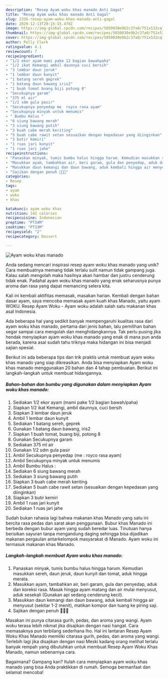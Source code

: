 ```yaml
---
description: "Resep Ayam woku khas manado Anti Gagal"
title: "Resep Ayam woku khas manado Anti Gagal"
slug: 2336-resep-ayam-woku-khas-manado-anti-gagal
date: 2020-12-13T20:15:15.470Z
image: https://img-global.cpcdn.com/recipes/5050030e9b2c37a0/751x532cq70/ayam-woku-khas-manado-foto-resep-utama.jpg
thumbnail: https://img-global.cpcdn.com/recipes/5050030e9b2c37a0/751x532cq70/ayam-woku-khas-manado-foto-resep-utama.jpg
cover: https://img-global.cpcdn.com/recipes/5050030e9b2c37a0/751x532cq70/ayam-woku-khas-manado-foto-resep-utama.jpg
author: Polly Clark
ratingvalue: 4.1
reviewcount: 7
recipeingredient:
- "1/2 ekor ayam mami pake 12 bagian bawahpaha"
- "1/2 ikat Kemangi ambil daunnya cuci bersih"
- "3 lembar daun jeruk"
- "1 lembar daun kunyit"
- "1 batang sereh geprek"
- "1 batang daun bawang iris2"
- "1 buah tomat buang biji potong 8"
- "Secukupnya garam"
- "375 ml air"
- "1/2 sdm gula pasir"
- "Secukupnya penyedap me  royco rasa ayam"
- "Secukupnya minyak untuk menumis"
- " Bumbu Halus "
- "6 siung bawang merah"
- "3 siung bawang putih"
- "3 buah cabe merah keriting"
- "5 buah cabe rawit setan sesuaikan dengan kepedasan yang diinginkan"
- "3 butir kemiri"
- "1 ruas jari kunyit"
- "1 ruas jari jahe"
recipeinstructions:
- "Panaskan minyak, tumis bumbu halus hingga harum. Kemudian masukkan sereh, daun jeruk, daun kunyit dan tomat, aduk hingga merata."
- "Masukkan ayam, tambahkan air, beri garam, gula dan penyedap, aduk dan koreksi rasa. Masak hingga ayam matang dan air mulai menyusut, aduk sesekali (Gunakan api sedang cenderung kecil)."
- "Masukkan daun kemangi dan daun bawang, aduk kembali hingga air menyusut (sekitar 1-2 menit), matikan kompor dan tuang ke piring saji."
- "Sajikan dengan penuh 💞💞💞"
categories:
- Resep
tags:
- ayam
- woku
- khas

katakunci: ayam woku khas 
nutrition: 142 calories
recipecuisine: Indonesian
preptime: "PT34M"
cooktime: "PT33M"
recipeyield: "2"
recipecategory: Dessert

---
```



![Ayam woku khas manado](https://img-global.cpcdn.com/recipes/5050030e9b2c37a0/751x532cq70/ayam-woku-khas-manado-foto-resep-utama.jpg)

Anda sedang mencari inspirasi resep ayam woku khas manado yang unik? Cara membuatnya memang tidak terlalu sulit namun tidak gampang juga. Kalau salah mengolah maka hasilnya akan hambar dan justru cenderung tidak enak. Padahal ayam woku khas manado yang enak seharusnya punya aroma dan rasa yang dapat memancing selera kita.

Kali ini kembali aktifitas memasak, masakan harian. Kembali dengan bahan dasar ayam, saya mencoba memasak ayam kuah khas Manado, yaitu ayam WOKU. Resep Ayam Woku - Ayam woku adalah salah satu makanan khas asal Indonesia.

Ada beberapa hal yang sedikit banyak mempengaruhi kualitas rasa dari ayam woku khas manado, pertama dari jenis bahan, lalu pemilihan bahan segar sampai cara mengolah dan menghidangkannya. Tak perlu pusing jika hendak menyiapkan ayam woku khas manado yang enak di mana pun anda berada, karena asal sudah tahu triknya maka hidangan ini bisa menjadi sajian spesial.


Berikut ini ada beberapa tips dan trik praktis untuk membuat ayam woku khas manado yang siap dikreasikan. Anda bisa menyiapkan Ayam woku khas manado menggunakan 20 bahan dan 4 tahap pembuatan. Berikut ini langkah-langkah untuk membuat hidangannya.

<!--inarticleads1-->

##### Bahan-bahan dan bumbu yang digunakan dalam menyiapkan Ayam woku khas manado:

1. Sediakan 1/2 ekor ayam (mami pake 1/2 bagian bawah/paha)
1. Siapkan 1/2 ikat Kemangi, ambil daunnya, cuci bersih
1. Siapkan 3 lembar daun jeruk
1. Ambil 1 lembar daun kunyit
1. Sediakan 1 batang sereh, geprek
1. Gunakan 1 batang daun bawang, iris2
1. Siapkan 1 buah tomat, buang biji, potong 8
1. Gunakan Secukupnya garam
1. Sediakan 375 ml air
1. Gunakan 1/2 sdm gula pasir
1. Ambil Secukupnya penyedap (me : royco rasa ayam)
1. Ambil Secukupnya minyak untuk menumis
1. Ambil  Bumbu Halus :
1. Sediakan 6 siung bawang merah
1. Sediakan 3 siung bawang putih
1. Siapkan 3 buah cabe merah keriting
1. Sediakan 5 buah cabe rawit setan (sesuaikan dengan kepedasan yang diinginkan)
1. Siapkan 3 butir kemiri
1. Ambil 1 ruas jari kunyit
1. Sediakan 1 ruas jari jahe


Sudah bukan rahasia lagi bahwa makanan khas Manado yang satu ini bercita rasa pedas dan sarat akan penggunaan. Bubur khas Manado ini berbeda dengan bubur ayam yang sudah beredar luas. Tinutuan hanya berisikan sayuran tanpa mengandung daging sehingga bisa dijadikan makanan pergaulan antarkelompok masyarakat di Manado. Ayam woku ini termasuk makanan khas Manado. 

<!--inarticleads2-->

##### Langkah-langkah membuat Ayam woku khas manado:

1. Panaskan minyak, tumis bumbu halus hingga harum. Kemudian masukkan sereh, daun jeruk, daun kunyit dan tomat, aduk hingga merata.
1. Masukkan ayam, tambahkan air, beri garam, gula dan penyedap, aduk dan koreksi rasa. Masak hingga ayam matang dan air mulai menyusut, aduk sesekali (Gunakan api sedang cenderung kecil).
1. Masukkan daun kemangi dan daun bawang, aduk kembali hingga air menyusut (sekitar 1-2 menit), matikan kompor dan tuang ke piring saji.
1. Sajikan dengan penuh 💞💞💞


Masakan ini punya citarasa gurih, pedas, dan aroma yang wangi. Ayam woku terasa lebih nikmat jika disajikan dengan nasi hangat. Cara memasaknya pun terbilang sederhana lho. Hal ini lantaran Resep Ayam Woku Khas Manado memiliki citarasa gurih, pedas, dan aroma yang wangi. Terlebih lagi jika disajikan dengan nasi Meski kadang orang melihat terlalu banyak rempah yang dibutuhkan untuk membuat Resep Ayam Woku Khas Manado, namun sebenarnya cara. 

Bagaimana? Gampang kan? Itulah cara menyiapkan ayam woku khas manado yang bisa Anda praktikkan di rumah. Semoga bermanfaat dan selamat mencoba!
